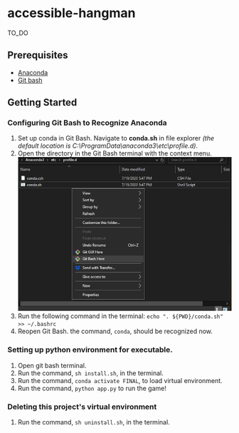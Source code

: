 ﻿# accessible-hangman
 TO_DO
## Prerequisites
- [Anaconda](https://www.anaconda.com/)
- [Git bash](https://git-scm.com/downloads)
## Getting Started
### Configuring Git Bash to Recognize Anaconda
1. Set up conda in Git Bash. Navigate to **conda.sh** in file explorer *(the default location is C:\ProgramData\anaconda3\etc\profile.d)*.
2. Open the directory in the Git Bash terminal with the context menu.
![Image](https://github.com/Simon-Blamo/accessible-hangman/blob/main/assests/000.png)
3. Run the following command in the terminal: `echo ". ${PWD}/conda.sh" >> ~/.bashrc`
4. Reopen Git Bash. the command, `conda`, should be recognized now.
### Setting up python environment for executable.
1. Open git bash terminal.
2. Run the command, `sh install.sh`, in the terminal.
3. Run the command, `conda activate FINAL`, to load virtual environment.
4. Run the command, `python app.py` to run the game!
### Deleting this project's virtual environment
1. Run the command, `sh uninstall.sh`, in the terminal.



